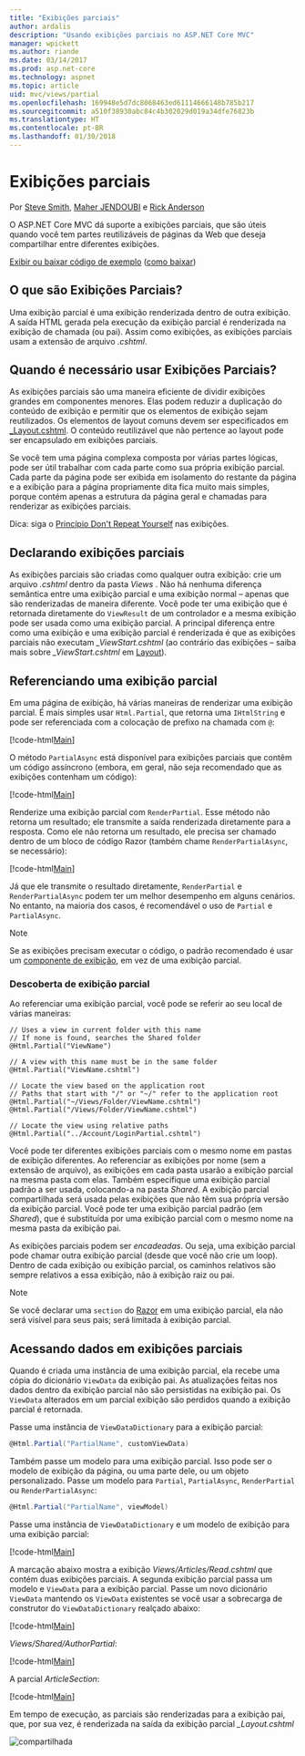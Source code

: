 ```yaml
---
title: "Exibições parciais"
author: ardalis
description: "Usando exibições parciais no ASP.NET Core MVC"
manager: wpickett
ms.author: riande
ms.date: 03/14/2017
ms.prod: asp.net-core
ms.technology: aspnet
ms.topic: article
uid: mvc/views/partial
ms.openlocfilehash: 169948e5d7dc8068463ed61114666148b785b217
ms.sourcegitcommit: a510f38930abc84c4b302029d019a34dfe76823b
ms.translationtype: HT
ms.contentlocale: pt-BR
ms.lasthandoff: 01/30/2018
---
```

# <a name="partial-views"></a>Exibições parciais

Por [Steve Smith](https://ardalis.com/), [Maher JENDOUBI](https://twitter.com/maherjend) e [Rick Anderson](https://twitter.com/RickAndMSFT)

O ASP.NET Core MVC dá suporte a exibições parciais, que são úteis quando você tem partes reutilizáveis de páginas da Web que deseja compartilhar entre diferentes exibições.

[Exibir ou baixar código de exemplo](https://github.com/aspnet/Docs/tree/master/aspnetcore/mvc/views/partial/sample) ([como baixar](xref:tutorials/index#how-to-download-a-sample))

## <a name="what-are-partial-views"></a>O que são Exibições Parciais?

Uma exibição parcial é uma exibição renderizada dentro de outra exibição. A saída HTML gerada pela execução da exibição parcial é renderizada na exibição de chamada (ou pai). Assim como exibições, as exibições parciais usam a extensão de arquivo *.cshtml*.

## <a name="when-should-i-use-partial-views"></a>Quando é necessário usar Exibições Parciais?

As exibições parciais são uma maneira eficiente de dividir exibições grandes em componentes menores. Elas podem reduzir a duplicação do conteúdo de exibição e permitir que os elementos de exibição sejam reutilizados. Os elementos de layout comuns devem ser especificados em [_Layout.cshtml](layout.md). O conteúdo reutilizável que não pertence ao layout pode ser encapsulado em exibições parciais.

Se você tem uma página complexa composta por várias partes lógicas, pode ser útil trabalhar com cada parte como sua própria exibição parcial. Cada parte da página pode ser exibida em isolamento do restante da página e a exibição para a página propriamente dita fica muito mais simples, porque contém apenas a estrutura da página geral e chamadas para renderizar as exibições parciais.

Dica: siga o [Princípio Don't Repeat Yourself](http://deviq.com/don-t-repeat-yourself/) nas exibições.

## <a name="declaring-partial-views"></a>Declarando exibições parciais

As exibições parciais são criadas como qualquer outra exibição: crie um arquivo *.cshtml* dentro da pasta *Views* . Não há nenhuma diferença semântica entre uma exibição parcial e uma exibição normal – apenas que são renderizadas de maneira diferente. Você pode ter uma exibição que é retornada diretamente do `ViewResult` de um controlador e a mesma exibição pode ser usada como uma exibição parcial. A principal diferença entre como uma exibição e uma exibição parcial é renderizada é que as exibições parciais não executam *_ViewStart.cshtml* (ao contrário das exibições – saiba mais sobre *_ViewStart.cshtml* em [Layout](layout.md)).

## <a name="referencing-a-partial-view"></a>Referenciando uma exibição parcial

Em uma página de exibição, há várias maneiras de renderizar uma exibição parcial. É mais simples usar `Html.Partial`, que retorna uma `IHtmlString` e pode ser referenciada com a colocação de prefixo na chamada com `@`:

[!code-html[Main](partial/sample/src/PartialViewsSample/Views/Home/About.cshtml?range=9)]

O método `PartialAsync` está disponível para exibições parciais que contêm um código assíncrono (embora, em geral, não seja recomendado que as exibições contenham um código):

[!code-html[Main](partial/sample/src/PartialViewsSample/Views/Home/About.cshtml?range=8)]

Renderize uma exibição parcial com `RenderPartial`. Esse método não retorna um resultado; ele transmite a saída renderizada diretamente para a resposta. Como ele não retorna um resultado, ele precisa ser chamado dentro de um bloco de código Razor (também chame `RenderPartialAsync`, se necessário):

[!code-html[Main](partial/sample/src/PartialViewsSample/Views/Home/About.cshtml?range=10-12)]

Já que ele transmite o resultado diretamente, `RenderPartial` e `RenderPartialAsync` podem ter um melhor desempenho em alguns cenários. No entanto, na maioria dos casos, é recomendável o uso de `Partial` e `PartialAsync`.

> [!NOTE]
> Se as exibições precisam executar o código, o padrão recomendado é usar um [componente de exibição](view-components.md), em vez de uma exibição parcial.

### <a name="partial-view-discovery"></a>Descoberta de exibição parcial

Ao referenciar uma exibição parcial, você pode se referir ao seu local de várias maneiras:

```text
// Uses a view in current folder with this name
// If none is found, searches the Shared folder
@Html.Partial("ViewName")

// A view with this name must be in the same folder
@Html.Partial("ViewName.cshtml")

// Locate the view based on the application root
// Paths that start with "/" or "~/" refer to the application root
@Html.Partial("~/Views/Folder/ViewName.cshtml")
@Html.Partial("/Views/Folder/ViewName.cshtml")

// Locate the view using relative paths
@Html.Partial("../Account/LoginPartial.cshtml")
```

Você pode ter diferentes exibições parciais com o mesmo nome em pastas de exibição diferentes. Ao referenciar as exibições por nome (sem a extensão de arquivo), as exibições em cada pasta usarão a exibição parcial na mesma pasta com elas. Também especifique uma exibição parcial padrão a ser usada, colocando-a na pasta *Shared*. A exibição parcial compartilhada será usada pelas exibições que não têm sua própria versão da exibição parcial. Você pode ter uma exibição parcial padrão (em *Shared*), que é substituída por uma exibição parcial com o mesmo nome na mesma pasta da exibição pai.

As exibições parciais podem ser *encadeadas*. Ou seja, uma exibição parcial pode chamar outra exibição parcial (desde que você não crie um loop). Dentro de cada exibição ou exibição parcial, os caminhos relativos são sempre relativos a essa exibição, não à exibição raiz ou pai.

> [!NOTE]
> Se você declarar uma `section` do [Razor](razor.md) em uma exibição parcial, ela não será visível para seus pais; será limitada à exibição parcial.

## <a name="accessing-data-from-partial-views"></a>Acessando dados em exibições parciais

Quando é criada uma instância de uma exibição parcial, ela recebe uma cópia do dicionário `ViewData` da exibição pai. As atualizações feitas nos dados dentro da exibição parcial não são persistidas na exibição pai. Os `ViewData` alterados em um parcial exibição são perdidos quando a exibição parcial é retornada.

Passe uma instância de `ViewDataDictionary` para a exibição parcial:

```csharp
@Html.Partial("PartialName", customViewData)
   ```

Também passe um modelo para uma exibição parcial. Isso pode ser o modelo de exibição da página, ou uma parte dele, ou um objeto personalizado. Passe um modelo para `Partial`, `PartialAsync`, `RenderPartial` ou `RenderPartialAsync`:

```csharp
@Html.Partial("PartialName", viewModel)
   ```

Passe uma instância de `ViewDataDictionary` e um modelo de exibição para uma exibição parcial:

[!code-html[Main](partial/sample/src/PartialViewsSample/Views/Articles/Read.cshtml?range=15-16)]

A marcação abaixo mostra a exibição *Views/Articles/Read.cshtml* que contém duas exibições parciais. A segunda exibição parcial passa um modelo e `ViewData` para a exibição parcial. Passe um novo dicionário `ViewData` mantendo os `ViewData` existentes se você usar a sobrecarga de construtor do `ViewDataDictionary` realçado abaixo:

[!code-html[Main](partial/sample/src/PartialViewsSample/Views/Articles/Read.cshtml)]

*Views/Shared/AuthorPartial*:

[!code-html[Main](partial/sample/src/PartialViewsSample/Views/Shared/AuthorPartial.cshtml)]

A parcial *ArticleSection*:

[!code-html[Main](partial/sample/src/PartialViewsSample/Views/Articles/ArticleSection.cshtml)]

Em tempo de execução, as parciais são renderizadas para a exibição pai, que, por sua vez, é renderizada na saída da exibição parcial *_Layout.cshtml*

![compartilhada](partial/_static/output.png)
